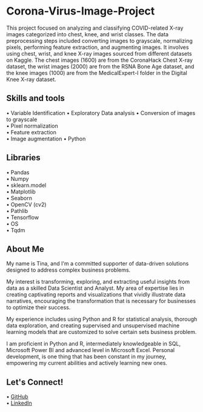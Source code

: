 # Corona-Virus-Image-Project
This project focused on analyzing and classifying COVID-related X-ray images categorized into chest, knee, and wrist classes. The data preprocessing steps included converting images to grayscale, normalizing pixels, performing feature extraction, and augmenting images. It involves using chest, wrist, and knee X-ray images sourced from different datasets on Kaggle. The chest images (1600) are from the CoronaHack Chest X-ray dataset, the wrist images (2000) are from the RSNA Bone Age dataset, and the knee images (1000) are from the MedicalExpert-I folder in the Digital Knee X-ray dataset.

## Skills and tools
•	Variable Identification
•	Exploratory Data analysis
•	Conversion of images to grayscale  
•	Pixel normalization  
•	Feature extraction  
•	Image augmentation
•	Python

## Libraries
•	Pandas    
• Numpy    
• sklearn.model    
•	Matplotlib    
•	Seaborn    
• OpenCV (cv2)    
• Pathlib    
• Tensorflow    
• OS   
• Tqdm   

## About Me
My name is Tina, and I'm a committed supporter of data-driven solutions designed to address complex business problems.

My interest is transforming, exploring, and extracting useful insights from data as a skilled Data Scientist and Analyst. My area of expertise lies in creating captivating reports and visualizations that vividly illustrate data narratives, encouraging the transformation that is necessary for businesses to optimize their success.

My experience includes using Python and R for statistical analysis, thorough data exploration, and creating supervised and unsupervised machine learning models that are customized to solve certain sets business problem.

I am proficient in Python and R, intermediately knowledgeable in SQL, Microsoft Power BI and advanced level in Microsoft Excel. Personal development, is one thing that has been constant in my journey, empowering my current abilities and actively learning new ones.

## Let's Connect!
• [GitHub](https://github.com/augustinanobidiegwu)  
• [LinkedIn](https://www.linkedin.com/in/augustinanobidiegwu)  

